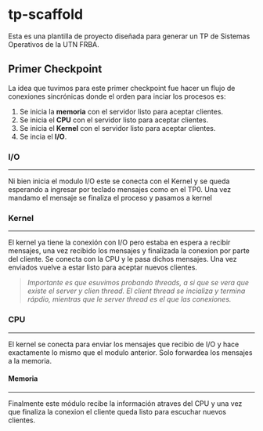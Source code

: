 # tp-scaffold

Esta es una plantilla de proyecto diseñada para generar un TP de Sistemas
Operativos de la UTN FRBA.

## Primer Checkpoint

La idea que tuvimos para este primer checkpoint fue hacer un flujo de conexiones sincrónicas donde el orden para inciar los procesos es:

1. Se inicia la **memoria** con el servidor listo para aceptar clientes.
2. Se inicia el **CPU** con el servidor listo para aceptar clientes. 
3. Se inicia el **Kernel** con el servidor listo para aceptar clientes.
4. Se incia el **I/O**.

### I/O
--- 
Ni bien inicia el modulo I/O este se conecta con el Kernel y se queda esperando a ingresar por teclado mensajes como en el TP0. Una vez mandamo el mensaje se finaliza el proceso y pasamos a kernel

### Kernel
---
El kernel ya tiene la conexión con I/O pero estaba en espera a recibir mensajes, una vez recibido los mensajes y finalizada la conexion por parte del cliente. Se conecta con la CPU y le pasa dichos mensajes. Una vez enviados vuelve a estar listo para aceptar nuevos clientes.

> *Importante es que esuvimos probando threads, a si que se vera que existe el server y clien thread. El client thread se incializa y termina rápdio, mientras que le server thread es el que las conexiones.*

### CPU
---
El kernel se conecta para enviar los mensajes que recibio de I/O y hace exactamente lo mismo que el modulo anterior. Solo forwardea los mensajes a la memoria.

#### Memoria
---
Finalmente este módulo recibe la información atraves del CPU y una vez que finaliza la conexion el cliente queda listo para escuchar nuevos clientes.